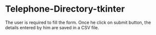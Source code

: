 # Telephone-Directory-tkinter
The user is required to fill the form. Once he click on submit button, the details entered by him are saved in a CSV file.
